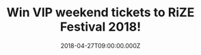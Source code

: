 ---
campaign-uuid: "c-1b772f66-b3bf-4e68-a79d-f2a4184f7210"
type: "Preview"
category: "Tickets"
date: "2018-04-27T09:00:00.000Z"
end-date: "2018-05-04T23:59:00.000Z"
disable-form: false
is_promoted: false
has_entry_page: true
title: "Win VIP weekend tickets to RiZE Festival 2018!"
competition-description: "<p>Get your festival mood ready because NME is running a\
  \ competition for 2 lucky winners to attend the brand new RiZE Festival which will\
  \ take place at the iconic Hylands Park in Chelmsford on Friday 17th and Saturday\
  \ 18th August 2018!</p> \r\n<p>If this sounds like the best plan of your summer,\
  \ click on the link for a chance to win!</p>"
hero-header: "Win VIP weekend tickets to RiZE Festival 2018!"
terms-confirmation: "N/A"
banner-img: "https://assets.expresslyapp.com/asset-b6222144-8707-4737-ac27-9fd9f09ad0c5.jpg"
logo-left-href: "http://www.nme.com/"
logo-left-image: "https://assets.expresslyapp.com/asset-4abe75b6-b586-4c6c-aaef-663bdb0f020b.jpg"
logo-left-title: "NME"
bg-image-hero: "https://assets.expresslyapp.com/asset-1639598d-cb96-4b32-8a22-d258aaf435e4.jpg"
bg-image-first: "https://assets.expresslyapp.com/asset-743ce874-4ba1-4631-9739-6f82e9080a56.jpg"
bg-image-second: "https://assets.expresslyapp.com/asset-aef2ee67-73dc-49c4-9b8f-3f0710f4be68.jpg"
bg-image-third: "https://assets.expresslyapp.com/asset-5119da3a-f6e0-4c37-bc88-d9afcae69977.jpg"
section1-content: "Celebrating its very first year, RiZE Festival brings together\
  \ an exciting mix of the very best music from classic indie, pop, urban, dance and\
  \ new upcoming talent across four stages! Hylands Park has a history of hosting\
  \ world class events and this new local festival promises to bring an incredible\
  \ weekend of live music plus a huge hub of the best food and drink on the festival\
  \ circuit!"
section2-content: "<p>The prize includes 2 x VIP weekend tickets so the winner will\
  \ have access to the VIP area which is the heart of the festival and the place to\
  \ be!</p> <p>Liam Gallagher & Stereophonics will be headlining and other artists\
  \ announced include Rag N Bone Man, Rita Ora, James Bay, Years & Years, Bastille,\
  \ Miles Kane and many more…</p>"
section3-content: "<p>A mini festival within the festival, access to the festival’\
  s VIP Area includes: Street Food Stalls where you can buy delicious food*, VIP Bar\
  \ selling wines, beers, spirits and cocktails*, Glitter Make-up Station*, Information\
  \ hub and Cloakroom*, Proper Toilets, Chill-out area with garden seating*, Exclusive\
  \ DJ sets (separate line-up confirmed closer to the show), VIP wristband... and\
  \ more!</p> \r\n<p>* Please note these items are at an additional Cost</p>\r\n<p>Wanna\
  \ be there now? Complete the form below for a chance to win 2 x VIP tickets and\
  \ you could be singing along with Liam Gallagher & many more at RiZE Festival next\
  \ August!</p>"
entry-title: "Win VIP weekend tickets to RiZE Festival 2018!"
entry-content: "<p>Hurry up! Complete the form below to be in with a chance to rock\
  \ out with RiZE Festival in Hylands Park next August!</p>"
has-winner: false
prize-description: "A pair of VIP weekend tickets to RiZE Festival"
prize-restrictions: "Winners are responsible for any transport costs to/from the event."
special-conditions: "* Please note these items are at an additional Cost:\r\nStreet\
  \ Food Stalls*\r\nVIP Bar*\r\nGlitter Make-up Station *\r\nInformation hub and Cloakroom*\r\
  \n\r\nAny travel expenses are not included."
---